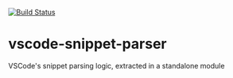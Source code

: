 
[![Build Status](https://travis-ci.org/onivim/vscode-snippet-parser.svg?branch=master)](https://travis-ci.org/onivim/vscode-snippet-parser)

# vscode-snippet-parser
VSCode's snippet parsing logic, extracted in a standalone module
